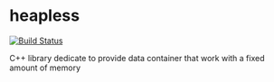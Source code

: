 # heapless
[![Build Status](https://travis-ci.org/Surrog/fixed-container.svg?branch=master)](https://travis-ci.org/Surrog/fixed-container)

C++ library dedicate to provide data container that work with a fixed amount of memory
